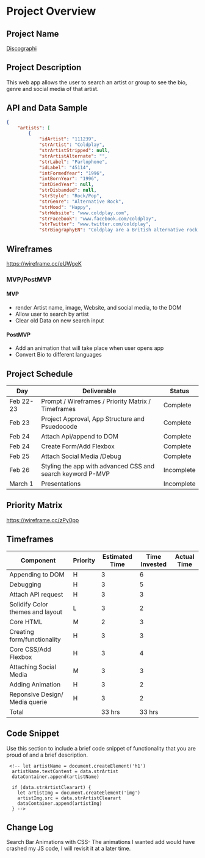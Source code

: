 # Project Overview

## Project Name

[Discographi](https://curlygirltech.github.io/Discographi/)

## Project Description
This web app allows the user to search an artist or group to see the bio, genre and social media of that artist.

## API and Data Sample
```json
{
    "artists": [
        {
            "idArtist": "111239",
            "strArtist": "Coldplay",
            "strArtistStripped": null,
            "strArtistAlternate": "",
            "strLabel": "Parlophone",
            "idLabel": "45114",
            "intFormedYear": "1996",
            "intBornYear": "1996",
            "intDiedYear": null,
            "strDisbanded": null,
            "strStyle": "Rock/Pop",
            "strGenre": "Alternative Rock",
            "strMood": "Happy",
            "strWebsite": "www.coldplay.com",
            "strFacebook": "www.facebook.com/coldplay",
            "strTwitter": "www.twitter.com/coldplay",
            "strBiographyEN": "Coldplay are a British alternative rock band formed in 1996 by lead vocalist Chris Martin and lead guitarist Jonny Buckland at University College London. After they formed Pectoralz, Guy Berryman joined the group as a bassist and they changed their name to Starfish. Will Champion joined as a drummer, backing vocalist, and multi-instrumentalist, completing the line-up. Manager Phil Harvey is often considered an unofficial fifth member. The band renamed themselves \"Coldplay\" in 1998, before recording and releasing three EPs; Safety in 1998, Brothers & Sisters as a single in 1999 and The Blue Room in the same year. The latter was their first release on a major label, after signing to Parlophone.\n\nThey achieved worldwide fame with the release of the single \"Yellow\" in 2000, followed by their debut album released in the same year, Parachutes, which was nominated for the Mercury Prize. The band's second album, A Rush of Blood to the Head (2002), was released to critical acclaim and won multiple awards, including NME's Album of the Year, and has been widely considered the best of the Nelson-produced Coldplay albums. Their next release, X&Y, the best-selling album worldwide in 2005, was met with mostly positive reviews upon its release, though some critics felt that it was inferior to its predecessor. The band's fourth studio album, Viva la Vida or Death and All His Friends (2008), was produced by Brian Eno and released again to largely favourable reviews, earning several Grammy nominations and wins at the 51st Grammy Awards. On 24 October 2011, they released their fifth studio album, Mylo Xyloto, which was met with mixed to positive reviews, and was the UK's best-selling rock album of 2011.\n\nThe band has won a number of music awards throughout their career, including seven Brit Awards winning Best British Group three times, four MTV Video Music Awards, and seven Grammy Awards from twenty nominations. As one of the world's best-selling music artists, Coldplay have sold over 55 million records worldwide. In December 2009, Rolling Stone readers voted the group the fourth best artist of the 2000s.\n\nColdplay have been an active supporter of various social and political causes, such as Oxfam's Make Trade Fair campaign and Amnesty International. The group have also performed at various charity projects such as Band Aid 20, Live 8, Sound Relief, Hope for Haiti Now: A Global Benefit for Earthquake Relief, The Secret Policeman's Ball, and the Teenage Cancer Trust.
```

## Wireframes

https://wireframe.cc/eUWgeK

### MVP/PostMVP

#### MVP 

- render Artist name, image, Website, and social media, to the DOM
- Allow user to search by artist
- Clear old Data on new search input

#### PostMVP  

- Add an animation that will take place when user opens app
- Convert Bio to different languages

## Project Schedule


|  Day | Deliverable | Status
|---|---| ---|
|Feb 22-23| Prompt / Wireframes / Priority Matrix / Timeframes |Complete
|Feb 23| Project Approval, App Structure and Psuedocode | Complete
|Feb 24|  Attach Api/append to DOM| Complete
|Feb 24| Create Form/Add Flexbox | Complete
|Feb 25|Attach Social Media /Debug| Complete
|Feb 26| Styling the app with advanced CSS and search keyword P-MVP | Incomplete
|March 1| Presentations | Incomplete

## Priority Matrix

https://wireframe.cc/zPy0pp

## Timeframes

| Component                       | Priority  | Estimated Time  | Time Invested | Actual Time  |
|---------------------------------|-----------|-----------------|---------------|--------------|
| Appending to DOM                | H         | 3               |             6 |              |
| Debugging                       | H         | 3               |             5 |              |
| Attach API request              | H         | 3               |             3 |              |
| Solidify Color themes and layout| L         | 3               |             2 |              |
| Core HTML                       | M         | 2               |             3 |              |
| Creating form/functionality     | H         | 3               |             3 |              |
| Core CSS/Add Flexbox            | H         | 3               |             4 |              |
| Attaching Social Media          | M         | 3               |             3 |              |
| Adding Animation 		            | H         | 3               |             2 |              |
| Reponsive Design/ Media querie  | H         | 3               |             2 |              |
| Total                           |           | 33 hrs          |         33 hrs|              |

## Code Snippet

Use this section to include a brief code snippet of functionality that you are proud of and a brief description.  

```
 <!-- let artistName = document.createElement('h1')
  artistName.textContent = data.strArtist
  dataContainer.append(artistName)

  if (data.strArtistClearart) {
    let artistImg = document.createElement('img')
    artistImg.src = data.strArtistClearart
    dataContainer.append(artistImg)
  } -->
```

## Change Log

Search Bar Animations with CSS- The animations I wanted add would have crashed my JS code, I will revisit it at a later time.

